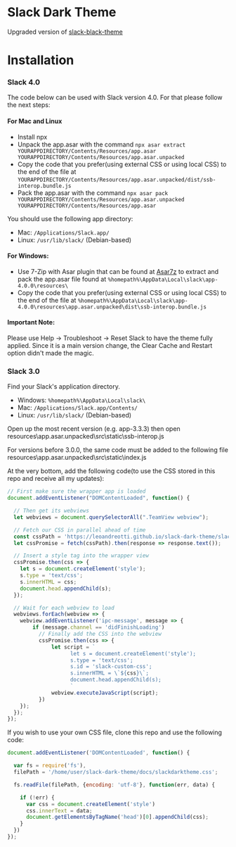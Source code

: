 # Slack Dark Theme
Upgraded version of [slack-black-theme](https://github.com/widget-/slack-black-theme)

# Installation

### Slack 4.0

The code below can be used with Slack version 4.0. For that please follow the next steps:

#### For Mac and Linux

- Install npx
- Unpack the app.asar with the command `npx asar extract YOURAPPDIRECTORY/Contents/Resources/app.asar YOURAPPDIRECTORY/Contents/Resources/app.asar.unpacked`
- Copy the code that you prefer(using external CSS or using local CSS) to the end of the file at `YOURAPPDIRECTORY/Contents/Resources/app.asar.unpacked/dist/ssb-interop.bundle.js`
- Pack the app.asar with the command `npx asar pack YOURAPPDIRECTORY/Contents/Resources/app.asar.unpacked YOURAPPDIRECTORY/Contents/Resources/app.asar`

You should use the following app directory:

* Mac: `/Applications/Slack.app/`
* Linux: `/usr/lib/slack/` (Debian-based)

#### For Windows:

* Use 7-Zip with Asar plugin that can be found at [Asar7z](http://www.tc4shell.com/en/7zip/asar/) to extract and pack the app.asar file found at `%homepath%\AppData\Local\slack\app-4.0.0\resources\`
* Copy the code that you prefer(using external CSS or using local CSS) to the end of the file at `%homepath%\AppData\Local\slack\app-4.0.0\resources\app.asar.unpacked\dist\ssb-interop.bundle.js`

#### Important Note:

Please use Help -> Troubleshoot -> Reset Slack to have the theme fully applied. Since it is a main version change, the Clear Cache and Restart option didn't made the magic.

### Slack 3.0

Find your Slack's application directory.

* Windows: `%homepath%\AppData\Local\slack\`
* Mac: `/Applications/Slack.app/Contents/`
* Linux: `/usr/lib/slack/` (Debian-based)

Open up the most recent version (e.g. app-3.3.3) then open resources\app.asar.unpacked\src\static\ssb-interop.js

For versions before 3.0.0, the same code must be added to the following file resources\app.asar.unpacked\src\static\index.js

At the very bottom, add the following code(to use the CSS stored in this repo and receive all my updates):

```js
// First make sure the wrapper app is loaded
document.addEventListener("DOMContentLoaded", function() {

  // Then get its webviews
  let webviews = document.querySelectorAll(".TeamView webview");

  // Fetch our CSS in parallel ahead of time
  const cssPath = 'https://leoandreotti.github.io/slack-dark-theme/slackdarktheme.css';
  let cssPromise = fetch(cssPath).then(response => response.text());

  // Insert a style tag into the wrapper view
  cssPromise.then(css => {
    let s = document.createElement('style');
    s.type = 'text/css';
    s.innerHTML = css;
    document.head.appendChild(s);
  });

  // Wait for each webview to load
  webviews.forEach(webview => {
    webview.addEventListener('ipc-message', message => {
        if (message.channel == 'didFinishLoading')
          // Finally add the CSS into the webview
          cssPromise.then(css => {
              let script = `
                    let s = document.createElement('style');
                    s.type = 'text/css';
                    s.id = 'slack-custom-css';
                    s.innerHTML = \`${css}\`;
                    document.head.appendChild(s);
                    `
              webview.executeJavaScript(script);
          })
    });
  });
});
```
If  you wish to use your own CSS file, clone this repo and use the following code:

```js
document.addEventListener('DOMContentLoaded', function() {

  var fs = require('fs'),
  filePath = '/home/user/slack-dark-theme/docs/slackdarktheme.css';

  fs.readFile(filePath, {encoding: 'utf-8'}, function(err, data) {

  	if (!err) {
      var css = document.createElement('style')
      css.innerText = data;
      document.getElementsByTagName('head')[0].appendChild(css);
    }
  })
});
```